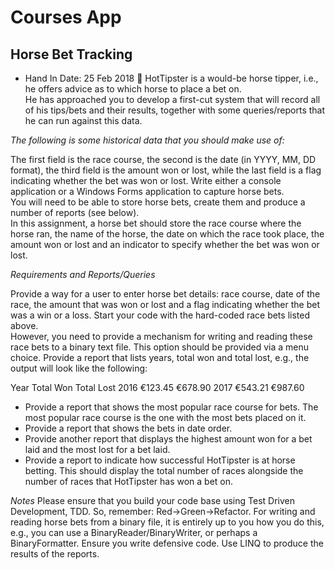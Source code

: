 ﻿# Courses App

## Horse Bet Tracking

* Hand In Date:  25 Feb 2018

HotTipster is a would-be horse tipper, i.e., he offers advice as to which horse to place a bet on.  
He has approached you to develop a first-cut system that will record all of his tips/bets and their results, 
together with some queries/reports that he can run against this data.

_The following is some historical data that you should make use of:_
  
The first field is the race course, the second is the date  (in YYYY, MM, DD format), 
the third field is the amount won or lost, while the last field is a flag indicating whether the bet was won or lost.
Write either a console application or a Windows Forms application to capture horse bets.  
You will need to be able to store horse bets, create them and produce a number of reports (see below).  
In this assignment, a horse bet should store the race course where the horse ran, the name of the horse, 
the date on which the race took place, the amount won or lost and an indicator to specify whether the bet was won or lost.

*Requirements and Reports/Queries*

Provide a way for a user to enter horse bet details:  race course, date of the race, the amount that was won or 
lost and a flag indicating whether the bet was a win or a loss.
Start your code with the hard-coded race bets listed above.  
However, you need to provide a mechanism for writing and reading these race bets to a binary text file. 
 This option should be provided via a menu choice.
Provide a report that lists years, total won and total lost, e.g., the output will look like the following:


Year        Total Won       Total Lost
2016        €123.45         €678.90
2017        €543.21         €987.60


* Provide a report that shows the most popular race course for bets.  The most popular race course is the one with the most bets placed on it.
* Provide a report that shows the bets in date order.
* Provide another report that displays the highest amount won for a bet laid and the most lost for a bet laid.
* Provide a report to indicate how successful HotTipster is at horse betting.  This should display the total number of races alongside the number of races that HotTipster has won a bet on.

_Notes_
Please ensure that you build your code base using Test Driven Development, TDD.  So, remember:  Red→Green→Refactor.
For writing and reading horse bets from a binary file, it is entirely up to you how you do this, e.g., you can use a BinaryReader/BinaryWriter, or perhaps a BinaryFormatter.
Ensure you write defensive code.
Use LINQ to produce the results of the reports.